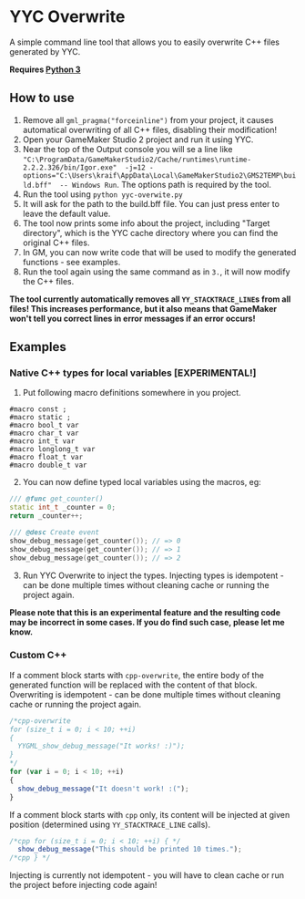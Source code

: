 # YYC Overwrite
A simple command line tool that allows you to easily overwrite C++ files generated by YYC.

**Requires [Python 3](https://www.python.org/downloads/)**

## How to use
1. Remove all `gml_pragma("forceinline")` from your project, it causes automatical overwriting of all C++ files, disabling their modification!
2. Open your GameMaker Studio 2 project and run it using YYC.
3. Near the top of the Output console you will se a line like `"C:\ProgramData/GameMakerStudio2/Cache/runtimes\runtime-2.2.2.326/bin/Igor.exe"  -j=12 -options="C:\Users\kraif\AppData\Local\GameMakerStudio2\GMS2TEMP\build.bff"  -- Windows Run`. The options path is required by the tool.
4. Run the tool using `python yyc-overwite.py`
5. It will ask for the path to the build.bff file. You can just press enter to leave the default value.
6. The tool now prints some info about the project, including "Target directory", which is the YYC cache directory where you can find the original C++ files.
7. In GM, you can now write code that will be used to modify the generated functions - see examples.
8. Run the tool again using the same command as in `3.`, it will now modify the C++ files.

**The tool currently automatically removes all `YY_STACKTRACE_LINE`s from all files! This increases performance, but it also means that GameMaker won't tell you correct lines in error messages if an error occurs!**

## Examples
### Native C++ types for local variables [EXPERIMENTAL!]
1. Put following macro definitions somewhere in you project.
```
#macro const ;
#macro static ;
#macro bool_t var
#macro char_t var
#macro int_t var
#macro longlong_t var
#macro float_t var
#macro double_t var
```
2. You can now define typed local variables using the macros, eg:
```cpp
/// @func get_counter()
static int_t _counter = 0;
return _counter++;

/// @desc Create event
show_debug_message(get_counter()); // => 0
show_debug_message(get_counter()); // => 1
show_debug_message(get_counter()); // => 2
```
3. Run YYC Overwrite to inject the types. Injecting types is idempotent - can be done multiple times without cleaning cache or running the project again. 

**Please note that this is an experimental feature and the resulting code may be incorrect in some cases. If you do find such case, please let me know.**

### Custom C++
If a comment block starts with `cpp-overwrite`, the entire body of the generated function will be replaced with the content of that block. Overwriting is idempotent - can be done multiple times without cleaning cache or running the project again.

```js
/*cpp-overwrite
for (size_t i = 0; i < 10; ++i)
{
  YYGML_show_debug_message("It works! :)");
}
*/
for (var i = 0; i < 10; ++i)
{
  show_debug_message("It doesn't work! :(");
}
```

If a comment block starts with `cpp` only, its content will be injected at given position (determined using `YY_STACKTRACE_LINE` calls).

```js
/*cpp for (size_t i = 0; i < 10; ++i) { */
  show_debug_message("This should be printed 10 times.");
/*cpp } */
```

Injecting is currently not idempotent - you will have to clean cache or run the project before injecting code again!